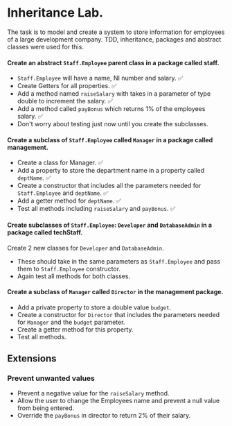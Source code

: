 # Inheritance Lab.

The task is to model and create a system to store information for employees of a large development company.
TDD, inheritance, packages and abstract classes were used for this.

#### Create an abstract `Staff.Employee` parent class in a package called staff.
- `Staff.Employee` will have a name, NI number and salary. :white_check_mark:
- Create Getters for all properties. :white_check_mark:
- Add a method named `raiseSalary` with takes in a parameter of type double to increment the salary. :white_check_mark:
- Add a method called `payBonus` which returns 1% of the employees salary. :white_check_mark:
- Don't worry about testing just now until you create the subclasses.

#### Create a subclass of `Staff.Employee` called `Manager` in a package called management.
- Create a class for Manager. :white_check_mark:
- Add a property to store the department name in a property called `deptName`. :white_check_mark:
- Create a constructor that includes all the parameters needed for `Staff.Employee` and `deptName`. :white_check_mark:
- Add a getter method for `deptName`. :white_check_mark:
- Test all methods including `raiseSalary` and `payBonus`. :white_check_mark:

#### Create subclasses of `Staff.Employee`: `Developer` and `DatabaseAdmin` in a package called techStaff.
Create 2 new classes for `Developer` and `DatabaseAdmin`.
- These should take in the same parameters as `Staff.Employee` and pass them to `Staff.Employee` constructor.
- Again test all methods for both classes.

#### Create a subclass of `Manager` called `Director` in the management package.
- Add a private property to store a double value `budget`.
- Create a constructor for `Director` that includes the parameters needed for `Manager` and the `budget` parameter.
- Create a getter method for this property.
- Test all methods.


## Extensions

### Prevent unwanted values

- Prevent a negative value for the `raiseSalary` method.
- Allow the user to change the Employees name and prevent a null value from being entered.
- Override the `payBonus` in director to return 2% of their salary.
